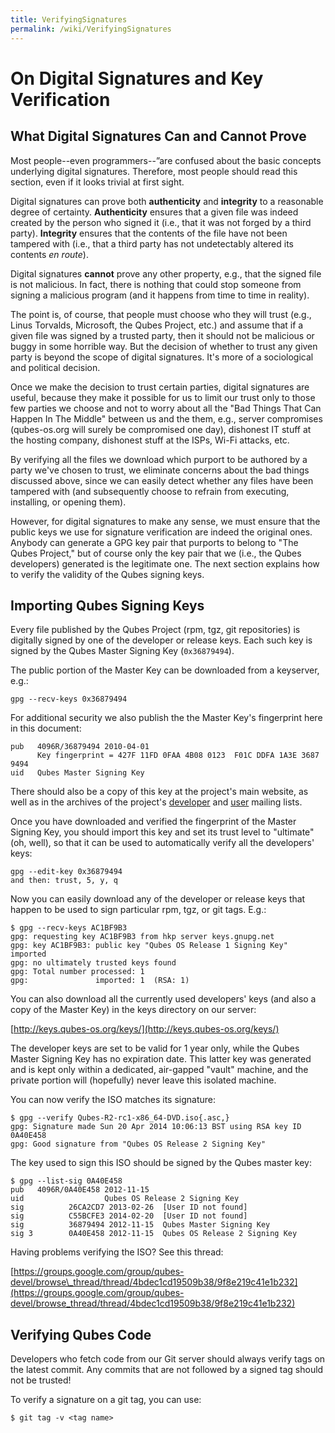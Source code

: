 ```yaml
---
title: VerifyingSignatures
permalink: /wiki/VerifyingSignatures
---
```


On Digital Signatures and Key Verification
==========================================

What Digital Signatures Can and Cannot Prove
--------------------------------------------

Most people--even programmers--”are confused about the basic concepts underlying digital signatures. Therefore, most people should read this section, even if it looks trivial at first sight.

Digital signatures can prove both **authenticity** and **integrity** to a reasonable degree of certainty. **Authenticity** ensures that a given file was indeed created by the person who signed it (i.e., that it was not forged by a third party). **Integrity** ensures that the contents of the file have not been tampered with (i.e., that a third party has not undetectably altered its contents *en route*).

Digital signatures **cannot** prove any other property, e.g., that the signed file is not malicious. In fact, there is nothing that could stop someone from signing a malicious program (and it happens from time to time in reality).

The point is, of course, that people must choose who they will trust (e.g., Linus Torvalds, Microsoft, the Qubes Project, etc.) and assume that if a given file was signed by a trusted party, then it should not be malicious or buggy in some horrible way. But the decision of whether to trust any given party is beyond the scope of digital signatures. It's more of a sociological and political decision.

Once we make the decision to trust certain parties, digital signatures are useful, because they make it possible for us to limit our trust only to those few parties we choose and not to worry about all the "Bad Things That Can Happen In The Middle" between us and the them, e.g., server compromises (qubes-os.org will surely be compromised one day), dishonest IT stuff at the hosting company, dishonest stuff at the ISPs, Wi-Fi attacks, etc.

By verifying all the files we download which purport to be authored by a party we've chosen to trust, we eliminate concerns about the bad things discussed above, since we can easily detect whether any files have been tampered with (and subsequently choose to refrain from executing, installing, or opening them).

However, for digital signatures to make any sense, we must ensure that the public keys we use for signature verification are indeed the original ones. Anybody can generate a GPG key pair that purports to belong to "The Qubes Project," but of course only the key pair that we (i.e., the Qubes developers) generated is the legitimate one. The next section explains how to verify the validity of the Qubes signing keys.

Importing Qubes Signing Keys
----------------------------

Every file published by the Qubes Project (rpm, tgz, git repositories) is digitally signed by one of the developer or release keys. Each such key is signed by the Qubes Master Signing Key (`0x36879494`).

The public portion of the Master Key can be downloaded from a keyserver, e.g.:

``` {.wiki}
gpg --recv-keys 0x36879494
```

For additional security we also publish the the Master Key's fingerprint here in this document:

``` {.wiki}
pub   4096R/36879494 2010-04-01
      Key fingerprint = 427F 11FD 0FAA 4B08 0123  F01C DDFA 1A3E 3687 9494
uid   Qubes Master Signing Key
```

There should also be a copy of this key at the project's main website, as well as in the archives of the project's [​developer](https://groups.google.com/forum/#!msg/qubes-devel/RqR9WPxICwg/kaQwknZPDHkJ) and [​user](https://groups.google.com/d/msg/qubes-users/CLnB5uFu_YQ/ZjObBpz0S9UJ) mailing lists.

Once you have downloaded and verified the fingerprint of the Master Signing Key, you should import this key and set its trust level to "ultimate" (oh, well), so that it can be used to automatically verify all the developers' keys:

``` {.wiki}
gpg --edit-key 0x36879494
and then: trust, 5, y, q
```

Now you can easily download any of the developer or release keys that happen to be used to sign particular rpm, tgz, or git tags. E.g.:

``` {.wiki}
$ gpg --recv-keys AC1BF9B3
gpg: requesting key AC1BF9B3 from hkp server keys.gnupg.net
gpg: key AC1BF9B3: public key "Qubes OS Release 1 Signing Key" imported
gpg: no ultimately trusted keys found
gpg: Total number processed: 1
gpg:               imported: 1  (RSA: 1)
```

You can also download all the currently used developers' keys (and also a copy of the Master Key) in the keys directory on our server:

[​http://keys.qubes-os.org/keys/](http://keys.qubes-os.org/keys/)

The developer keys are set to be valid for 1 year only, while the Qubes Master Signing Key has no expiration date. This latter key was generated and is kept only within a dedicated, air-gapped "vault" machine, and the private portion will (hopefully) never leave this isolated machine.

You can now verify the ISO matches its signature:

``` {.wiki}
$ gpg --verify Qubes-R2-rc1-x86_64-DVD.iso{.asc,}
gpg: Signature made Sun 20 Apr 2014 10:06:13 BST using RSA key ID 0A40E458
gpg: Good signature from "Qubes OS Release 2 Signing Key"
```

The key used to sign this ISO should be signed by the Qubes master key:

``` {.wiki}
$ gpg --list-sig 0A40E458
pub   4096R/0A40E458 2012-11-15
uid                  Qubes OS Release 2 Signing Key
sig          26CA2CD7 2013-02-26  [User ID not found]
sig          C55BCFE3 2014-02-20  [User ID not found]
sig          36879494 2012-11-15  Qubes Master Signing Key
sig 3        0A40E458 2012-11-15  Qubes OS Release 2 Signing Key
```

Having problems verifying the ISO? See this thread:

[​https://groups.google.com/group/qubes-devel/browse\_thread/thread/4bdec1cd19509b38/9f8e219c41e1b232](https://groups.google.com/group/qubes-devel/browse_thread/thread/4bdec1cd19509b38/9f8e219c41e1b232)

Verifying Qubes Code
--------------------

Developers who fetch code from our Git server should always verify tags on the latest commit. Any commits that are not followed by a signed tag should not be trusted!

To verify a signature on a git tag, you can use:

``` {.wiki}
$ git tag -v <tag name>
```
